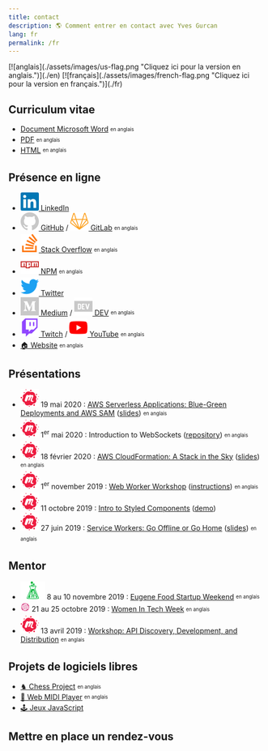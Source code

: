 ```yaml
---
title: contact
description: 🌎 Comment entrer en contact avec Yves Gurcan
lang: fr
permalink: /fr
---
```


<span id="flag">
[![anglais](./assets/images/us-flag.png "Cliquez ici pour la version en anglais.")](./en)
[![français](./assets/images/french-flag.png "Cliquez ici pour la version en français.")](./fr)
</span>

## Curriculum vitae

- [Document Microsoft Word](https://yvesgurcan.com/resume.docx) <sub><sup>en anglais</sup></sub>
- [PDF](https://yvesgurcan.com/resume.pdf) <sub><sup>en anglais</sup></sub>
- [HTML](https://stackoverflow.com/cv/yvesgurcan) <sub><sup>en anglais</sup></sub>

## Présence en ligne

- [![LinkedIn](./assets/images/social-media/linkedin.svg) LinkedIn](https://www.linkedin.com/in/yvesgurcan/?locale=fr_FR)
- [![GitHub](./assets/images/social-media/github.svg) GitHub](https://github.com/yvesgurcan) / [![LinkedIn](./assets/images/social-media/gitlab.svg) GitLab](https://gitlab.com/yvesgurcan) <sub><sup>en anglais</sup></sub>
- [![Stack Overflow](./assets/images/social-media/stackoverflow.svg) Stack Overflow](https://stackoverflow.com/users/11439562/yves-gurcan) <sub><sup>en anglais</sup></sub>
- [![NPM](./assets/images/social-media/npm.svg) NPM](https://www.npmjs.com/~yvesgurcan) <sub><sup>en anglais</sup></sub>
- [![Twitter](./assets/images/social-media/twitter.svg) Twitter](https://twitter.com/YvesGurcanFR)
- [![Medium](./assets/images/social-media/medium.svg) Medium](https://medium.com/@yvesgurcan) / [![DEV](./assets/images/social-media/dev.svg) DEV](https://dev.to/yvesgurcan) <sub><sup>en anglais</sup></sub>
- [![Twitch](./assets/images/social-media/twitch.svg) Twitch](https://www.twitch.tv/yvesgurcan/videos) / [![YouTube](./assets/images/social-media/youtube.svg) YouTube](https://www.youtube.com/channel/UCmNgbt5GFQfdwPOKaJ-NHYw/videos) <sub><sup>en anglais</sup></sub>
- [🏠 Website](https://yvesgurcan.com/) <sub><sup>en anglais</sup></sub>

## Présentations

- ![Meetup](./assets/images/social-media/meetup.svg) 19 mai 2020 : [AWS Serverless Applications: Blue-Green Deployments and AWS SAM](https://www.meetup.com/Portland-Serverless-Architecture-Meetup/events/270451639/) ([slides](https://slides.com/yvesgurcan/aws-sam)) <sub><sup>en anglais</sup></sub>
- ![Meetup](./assets/images/social-media/meetup.svg) 1<sup>er</sup> mai 2020 : Introduction to WebSockets ([repository](https://github.com/yvesgurcan/websocket-examples)) <sub><sup>en anglais</sup></sub>
- ![Meetup](./assets/images/social-media/meetup.svg) 18 février 2020 : [AWS CloudFormation: A Stack in the Sky](https://www.meetup.com/Portland-Serverless-Architecture-Meetup/events/268360327/) ([slides](https://slides.com/yvesgurcan/cloudformation#/)) <sub><sup>en anglais</sup></sub>
- ![Meetup](./assets/images/social-media/meetup.svg) 1<sup>er</sup> november 2019 : [Web Worker Workshop](https://www.meetup.com/Elm-Eug/events/gnzgkryzpbcb/) ([instructions](https://workers.yvesgurcan.com/workshop/)) <sub><sup>en anglais</sup></sub>
- ![Meetup](./assets/images/social-media/meetup.svg) 11 octobre 2019 : [Intro to Styled Components](https://www.meetup.com/Elm-Eug/events/qsrfjryznbpb/) ([demo](https://styled.yvesgurcan.com/#/fr))
- ![Meetup](./assets/images/social-media/meetup.svg) 27 juin 2019 : [Service Workers: Go Offline or Go Home](https://www.meetup.com/eugenewebdevs/events/261941044/) ([slides](https://slides.com/yvesgurcan/sw#/)) <sub><sup>en anglais</sup></sub>

## Mentor

- ![Startup Weekend](./assets/images/social-media/startupweekend.svg) 8 au 10 novembre 2019 : [Eugene Food Startup Weekend](http://communities.techstars.com/usa/eugene/startup-weekend/14837) <sub><sup>en anglais</sup></sub>
- <img src="./assets/images/social-media/womenintech.png" height="18"> 21 au 25 octobre 2019 : [Women In Tech Week](https://redefiningwomenintech.com/event/women-in-tech-week-oct-21-25) <sub><sup>en anglais</sup></sub>
- ![Meetup](./assets/images/social-media/meetup.svg) 13 avril 2019 : [Workshop: API Discovery, Development, and Distribution](https://www.meetup.com/eugenewebdevs/events/260157602/) <sub><sup>en anglais</sup></sub>

## Projets de logiciels libres


- [♞ Chess Project](https://chessproject.yvesgurcan.com) <sub><sup>en anglais</sup></sub>
- [🎹 Web MIDI Player](https://midi.yvesgurcan.com) <sub><sup>en anglais</sup></sub>
- [🕹️ Jeux JavaScript](https://games.yvesgurcan.com/fr)

## Mettre en place un rendez-vous

<div class="calendly-inline-widget" data-url="https://calendly.com/yvesgurcan/chat" style="min-width:320px;height:630px;"></div>
<script type="text/javascript" src="https://assets.calendly.com/assets/external/widget.js"></script>
